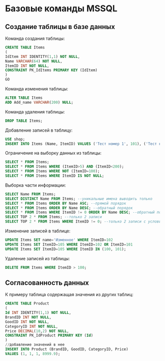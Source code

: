 # Базовые команды MSSQL

## Создание таблицы в базе данных

Команда создания таблицы:
```sql
CREATE TABLE Items
(
IdItem INT IDENTITY(1,1) NOT NULL,
Name VARCHAR(64) NOT NULL,
ItemID INT NOT NULL,
CONSTRAINT PK_IdItems PRIMARY KEY (IdItem)
)
GO
```
Команда изменения таблицы:
```sql
ALTER TABLE Items
ADD Add_name VARCHAR(200) NULL;
```
Команда удаления таблицы:
```sql
DROP TABLE Items;
```

Добавление записей в таблицу:
```sql
USE shop;
INSERT INTO Items (Name, ItemID) VALUES ('Тест номер 1', 101), ('Тест номер 2', 102);
```

Ограничение на выборку данных из таблицы:
```sql
SELECT * FROM Items;
SELECT * FROM Items WHERE (ItemID>5) AND (ItemID<200);
SELECT * FROM Items WHERE NOT (ItemID=100);
SELECT * FROM Items WHERE ItemID IS NOT NULL;
```
Выборка части информации:
```sql
SELECT Name FROM Items;
SELECT DISTINCT Name FROM Items; --уникальные имена выводить только
SELECT * FROM Items ORDER BY Name ASC; --прямой порядок
SELECT * FROM Items ORDER BY Name DESC; --обратный порядок
SELECT * FROM Items WHERE ItemID != 0 ORDER BY Name DESC; --обратный порядок
SELECT TOP 2 * FROM Items; --только 2 записи
SELECT TOP 2 * FROM Items WHERE ItemID != 0; --только 2 записи с условием
```

Изменение записей в таблице:
```sql
UPDATE Items SET name='Изменное' WHERE ItemID=102
UPDATE Items SET ItemID=105 WHERE ItemID=102 OR ItemID=101
UPDATE Items SET ItemID=105 WHERE ItemID IN (100, 101);
```

Удаление записей из таблицы:
```sql
DELETE FROM Items WHERE ItemID > 100;
```

## Согласованность данных

К примеру таблица содержащая значения из других таблиц:
```sql
CREATE TABLE Product
(
Id INT IDENTITY(1,1) NOT NULL,
BrandID INT NOT NULL,
GoodID INT NOT NULL,
CategoryID INT NOT NULL,
Price DECIMAL(10,2) NOT NULL,
CONSTRAINT PK_IdProduct PRIMARY KEY (Id)
)
//добавление значений в нее
INSERT INTO Product (BrandID, GoodID, CategoryID, Price)
VALUES (1, 1, 1, 8999.9);
```




